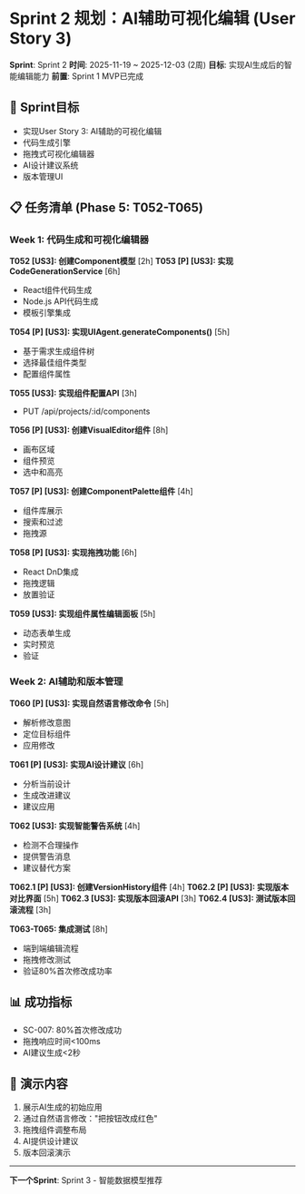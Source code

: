 # Sprint 2 规划：AI辅助可视化编辑 (User Story 3)

**Sprint**: Sprint 2
**时间**: 2025-11-19 ~ 2025-12-03 (2周)
**目标**: 实现AI生成后的智能编辑能力
**前置**: Sprint 1 MVP已完成

## 🎯 Sprint目标

- 实现User Story 3: AI辅助的可视化编辑
- 代码生成引擎
- 拖拽式可视化编辑器
- AI设计建议系统
- 版本管理UI

## 📋 任务清单 (Phase 5: T052-T065)

### Week 1: 代码生成和可视化编辑器

**T052 [US3]: 创建Component模型** [2h]
**T053 [P] [US3]: 实现CodeGenerationService** [6h]
- React组件代码生成
- Node.js API代码生成
- 模板引擎集成

**T054 [P] [US3]: 实现UIAgent.generateComponents()** [5h]
- 基于需求生成组件树
- 选择最佳组件类型
- 配置组件属性

**T055 [US3]: 实现组件配置API** [3h]
- PUT /api/projects/:id/components

**T056 [P] [US3]: 创建VisualEditor组件** [8h]
- 画布区域
- 组件预览
- 选中和高亮

**T057 [P] [US3]: 创建ComponentPalette组件** [4h]
- 组件库展示
- 搜索和过滤
- 拖拽源

**T058 [P] [US3]: 实现拖拽功能** [6h]
- React DnD集成
- 拖拽逻辑
- 放置验证

**T059 [US3]: 实现组件属性编辑面板** [5h]
- 动态表单生成
- 实时预览
- 验证

### Week 2: AI辅助和版本管理

**T060 [P] [US3]: 实现自然语言修改命令** [5h]
- 解析修改意图
- 定位目标组件
- 应用修改

**T061 [P] [US3]: 实现AI设计建议** [6h]
- 分析当前设计
- 生成改进建议
- 建议应用

**T062 [US3]: 实现智能警告系统** [4h]
- 检测不合理操作
- 提供警告消息
- 建议替代方案

**T062.1 [P] [US3]: 创建VersionHistory组件** [4h]
**T062.2 [P] [US3]: 实现版本对比界面** [5h]
**T062.3 [US3]: 实现版本回滚API** [3h]
**T062.4 [US3]: 测试版本回滚流程** [3h]

**T063-T065: 集成测试** [8h]
- 端到端编辑流程
- 拖拽修改测试
- 验证80%首次修改成功率

## 📊 成功指标

- SC-007: 80%首次修改成功
- 拖拽响应时间<100ms
- AI建议生成<2秒

## 🎉 演示内容

1. 展示AI生成的初始应用
2. 通过自然语言修改："把按钮改成红色"
3. 拖拽组件调整布局
4. AI提供设计建议
5. 版本回滚演示

---
**下一个Sprint**: Sprint 3 - 智能数据模型推荐
